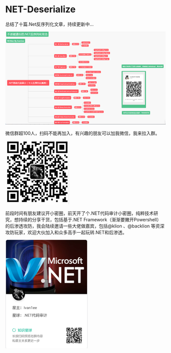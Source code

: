 # NET-Deserialize
总结了十篇.Net反序列化文章，持续更新中...

![](media/00.png)

微信群超100人，扫码不能再加入，有兴趣的朋友可以加我微信，我来拉入群。

![](media/01.png)

前段时间有朋友建议开小密圈，前天开了个.NET代码审计小密圈，纯粹技术研究，想持续的分享干货，包括基于.NET Framework（渐渐要撇开Powershell）的后渗透攻防，我会陆续邀请一些大佬做嘉宾，包括@klion 、@backlion  等资深攻防玩家，欢迎大伙加入和众多高手一起玩转.NET和后渗透。

![](02.png)
